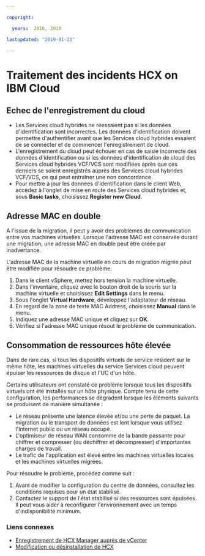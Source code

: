 ```yaml
---

copyright:

  years:  2016, 2019

lastupdated: "2019-01-23"

---
```

# Traitement des incidents HCX on IBM Cloud

## Echec de l'enregistrement du cloud

* Les Services cloud hybrides ne réessaient pas si les données d'identification sont incorrectes. Les données d'identification doivent permettre d'authentifier avant que les Services cloud hybrides essaient de se connecter et de commencer l'enregistrement de cloud.
* L'enregistrement du cloud peut échouer en cas de saisie incorrecte des données d'identification ou si les données d'identification de cloud des Services cloud hybrides VCF/VCS sont modifiées après que ces derniers se soient enregistrés auprès des Services cloud hybrides VCF/VCS, ce qui peut entraîner une non concordance.
* Pour mettre à jour les données d'identification dans le client Web, accédez à l'onglet de mise en route des Services cloud hybrides et, sous **Basic tasks**, choisissez **Register new Cloud**.

## Adresse MAC en double

A l'issue de la migration, il peut y avoir des problèmes de communication entre vos machines virtuelles. Lorsque l'adresse MAC est conservée durant une migration, une adresse MAC en double peut être créée par inadvertance.

L'adresse MAC de la machine virtuelle en cours de migration migrée peut être modifiée pour résoudre ce problème.

1. Dans le client vSphere, mettez hors tension la machine virtuelle.
2. Dans l'inventaire, cliquez avec le bouton droit de la souris sur la machine virtuelle et choisissez **Edit Settings** dans le menu.
3. Sous l'onglet **Virtual Hardware**, développez l'adaptateur de réseau.
4. En regard de la zone de texte MAC Address, choisissez **Manual** dans le menu.
5. Indiquez une adresse MAC unique et cliquez sur **OK**.
6. Vérifiez si l'adresse MAC unique résout le problème de communication.

## Consommation de ressources hôte élevée

Dans de rare cas, si tous les dispositifs virtuels de service résident sur le même hôte, les machines virtuelles du service Services cloud peuvent épuiser les ressources de disque et l'UC d'un hôte.

Certains utilisateurs ont constaté ce problème lorsque tous les dispositifs virtuels ont été installés sur un hôte physique. Compte tenu de cette configuration, les performances se dégradent lorsque les éléments suivants se produisent de manière simultanée :
* Le réseau présente une latence élevée et/ou une perte de paquet. La migration ou le transport de données est lent lorsque vous utilisez l'Internet public ou un réseau occupé.
* L'optimiseur de réseau WAN consomme de la bande passante pour chiffrer et compresser (ou déchiffrer et décompresser) d'importantes charges de travail.
* Le trafic de l'application est élevé entre les machines virtuelles locales et les machines virtuelles migrées.

Pour résoudre le problème, procédez comme suit :

1. Avant de modifier la configuration du centre de données, consultez les conditions requises pour un état stabilisé.
2. Contactez le support de l'état stabilisé si des ressources sont épuisées. Il peut vous aider à reconfigurer l'environnement avec un temps d'indisponibilité minimum.

### Liens connexes

* [Enregistrement de HCX Manager auprès de vCenter](/docs/services/vmwaresolutions/archiref/hcx-archi/hcx-archi-reg-vcenter.html)
* [Modification ou désinstallation de HCX](/docs/services/vmwaresolutions/archiref/hcx-archi/hcx-archi-mod-uninstall.html)

